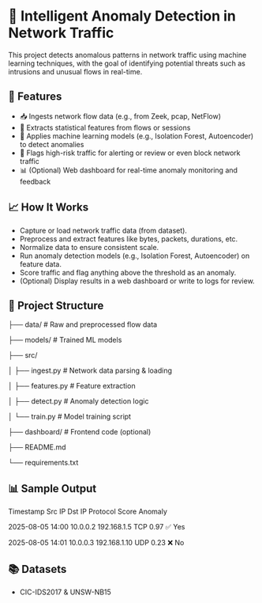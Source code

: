 # 🧠 Intelligent Anomaly Detection in Network Traffic
This project detects anomalous patterns in network traffic using machine learning techniques, with the goal of identifying potential threats such as intrusions and unusual flows in real-time.

## 🚀 Features
- 📥 Ingests network flow data (e.g., from Zeek, pcap, NetFlow)
- 🧮 Extracts statistical features from flows or sessions
- 🤖 Applies machine learning models (e.g., Isolation Forest, Autoencoder) to detect anomalies
- 🔔 Flags high-risk traffic for alerting or review or even block network traffic
- 📊 (Optional) Web dashboard for real-time anomaly monitoring and feedback

## 📈 How It Works
- Capture or load network traffic data (from dataset).
- Preprocess and extract features like bytes, packets, durations, etc.
- Normalize data to ensure consistent scale.
- Run anomaly detection models (e.g., Isolation Forest, Autoencoder) on feature data.
- Score traffic and flag anything above the threshold as an anomaly.
- (Optional) Display results in a web dashboard or write to logs for review.

## 📂 Project Structure
├── data/               # Raw and preprocessed flow data

├── models/             # Trained ML models

├── src/

│   ├── ingest.py       # Network data parsing & loading

│   ├── features.py     # Feature extraction

│   ├── detect.py       # Anomaly detection logic

│   └── train.py        # Model training script

├── dashboard/          # Frontend code (optional)

├── README.md

└── requirements.txt

## 📊 Sample Output
Timestamp	Src IP	Dst IP	Protocol	Score	Anomaly

2025-08-05 14:00	10.0.0.2	192.168.1.5	TCP	0.97	✅ Yes

2025-08-05 14:01	10.0.0.3	192.168.1.10	UDP	0.23	❌ No

## 📚 Datasets
- CIC-IDS2017 & UNSW-NB15
